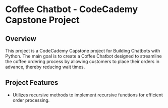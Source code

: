 # Coffee Chatbot - CodeCademy Capstone Project

## Overview
This project is a CodeCademy Capstone project for Building Chatbots with Python. The main goal is to create a Coffee Chatbot designed to streamline the coffee ordering process by allowing customers to place their orders in advance, thereby reducing wait times.

## Project Features
- Utilizes recursive methods to implement recursive functions for efficient order processing.